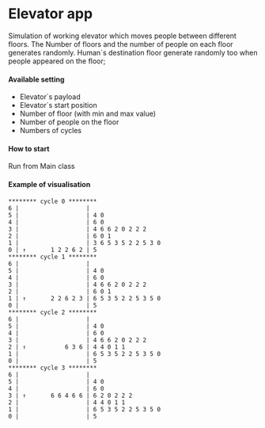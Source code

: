 # Elevator app
Simulation of working elevator which moves people between different floors. 
The Number of floors and the number of people on each floor generates randomly.
Human`s destination floor generate randomly too when people appeared on the floor;
#### Available setting
 - Elevator`s payload
 - Elevator`s start position
 - Number of floor (with min and max value)
 - Number of people on the floor
 - Numbers of cycles

#### How to start
Run from Main class
#### Example of visualisation
```
******** cycle 0 ********
6 |                   |
5 |                   | 4 0
4 |                   | 6 0
3 |                   | 4 6 6 2 0 2 2 2
2 |                   | 6 0 1
1 |                   | 3 6 5 3 5 2 2 5 3 0
0 | ↑       1 2 2 6 2 | 5
******** cycle 1 ********
6 |                   |
5 |                   | 4 0
4 |                   | 6 0
3 |                   | 4 6 6 2 0 2 2 2
2 |                   | 6 0 1
1 | ↑       2 2 6 2 3 | 6 5 3 5 2 2 5 3 5 0
0 |                   | 5
******** cycle 2 ********
6 |                   |
5 |                   | 4 0
4 |                   | 6 0
3 |                   | 4 6 6 2 0 2 2 2
2 | ↑           6 3 6 | 4 4 0 1 1
1 |                   | 6 5 3 5 2 2 5 3 5 0
0 |                   | 5
******** cycle 3 ********
6 |                   |
5 |                   | 4 0
4 |                   | 6 0
3 | ↑       6 6 4 6 6 | 6 2 0 2 2 2
2 |                   | 4 4 0 1 1
1 |                   | 6 5 3 5 2 2 5 3 5 0
0 |                   | 5
```